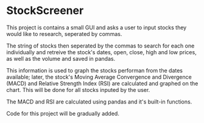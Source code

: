 # StockScreener
This project is contains a small GUI and asks a user to input stocks they would like to research, seperated by commas.

The string of stocks then seperated by the commas to search for each one individually and retreive the stock's dates, open, close, high and low prices, as well as the volume and saved in pandas.

This information is used to graph the stocks performan from the dates available; later, the stock's Moving Average Convergence and Divergence (MACD) and Relative Strength Index (RSI) are calculated and graphed on the chart. This will be done for all stocks inputed by the user.

The MACD and RSI are calculated using pandas and it's built-in functions.

Code for this project will be gradually added.

